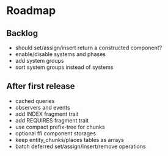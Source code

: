 # Roadmap

## Backlog

- should set/assign/insert return a constructed component?
- enable/disable systems and phases
- add system groups
- sort system groups instead of systems

## After first release

- cached queries
- observers and events
- add INDEX fragment trait
- add REQUIRES fragment trait
- use compact prefix-tree for chunks
- optional ffi component storages
- keep entity_chunks/places tables as arrays
- batch deferred set/assign/insert/remove operations
